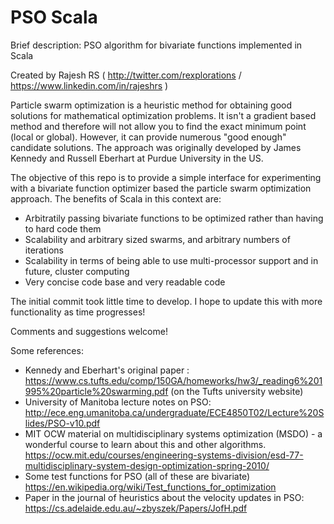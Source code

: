 # PSO Scala

Brief description: PSO algorithm for bivariate functions implemented in Scala

Created by Rajesh RS ( http://twitter.com/rexplorations / https://www.linkedin.com/in/rajeshrs )

Particle swarm optimization is a heuristic method for obtaining good solutions for mathematical optimization problems. It isn't a gradient based method and therefore will not allow you to find the exact minimum point (local or global). However, it can provide numerous "good enough" candidate solutions. The approach was originally developed by James Kennedy and Russell Eberhart at Purdue University in the US.

The objective of this repo is to provide a simple interface for experimenting with a bivariate function optimizer based the particle swarm optimization approach. The benefits of Scala in this context are:

* Arbitratily passing bivariate functions to be optimized rather than having to hard code them
* Scalability and arbitrary sized swarms, and arbitrary numbers of iterations
* Scalability in terms of being able to use multi-processor support and in future, cluster computing
* Very concise code base and very readable code

The initial commit took little time to develop. I hope to update this with more functionality as time progresses!



Comments and suggestions welcome!

Some references:
* Kennedy and Eberhart's original paper : https://www.cs.tufts.edu/comp/150GA/homeworks/hw3/_reading6%201995%20particle%20swarming.pdf (on the Tufts university website)
* University of Manitoba lecture notes on PSO: http://ece.eng.umanitoba.ca/undergraduate/ECE4850T02/Lecture%20Slides/PSO-v10.pdf 
* MIT OCW material on multidisciplinary systems optimization (MSDO) - a wonderful course to learn about this and other algorithms. https://ocw.mit.edu/courses/engineering-systems-division/esd-77-multidisciplinary-system-design-optimization-spring-2010/
* Some test functions for PSO (all of these are bivariate) https://en.wikipedia.org/wiki/Test_functions_for_optimization 
* Paper in the journal of heuristics about the velocity updates in PSO: https://cs.adelaide.edu.au/~zbyszek/Papers/JofH.pdf 


